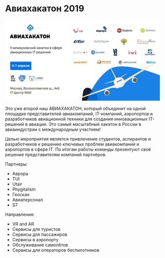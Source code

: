 # Авиахакатон 2019



![Изображение авиахакатона](img.jpg)

Это уже второй наш АВИАХАКАТОН, который объединит на одной площадке представителей авиакомпаний, IT-компаний, аэропортов и разработчиков авиационной техники для создания инновационных IT-решений в авиации. Это самый масштабный хакатон в России в авиаиндустрии с международным участием!

Целью мероприятия является привлечение студентов, аспирантов и разработчиков к решению ключевых проблем авиакомпаний и аэропортов в сфере IT. По итогам работы команды презентуют своё решение представителям компаний партнёров.



Партнеры: 
- Аврора
- TUI 
- Utair 
- Phygitalism 
- Геоскан 
- Авиаперсонал 
- S7

Направления:
- VR and AR
- Сервисы для туристов
- Сервисы для пассажиров
- Сервисы в аэропорту
- Обслуживание самолётов
- Сервисы для операторов беспилотников
